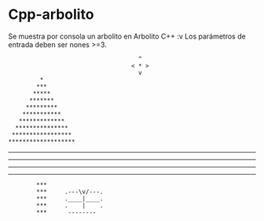 # Cpp-arbolito
Se muestra por consola un arbolito en Arbolito C++ :v
Los parámetros de entrada deben ser nones >=3.

                                         ^
                                       < * >
                                         v
             *
            ***
           *****
          *******
         *********
        ***********
       *************
      ***************
     *****************
    *******************
   *********************
  ***********************
 *************************
***************************
            ***
            ***     .---\v/---.
            ***     .____|____.
            ***     .    |    .
            ***      --------
